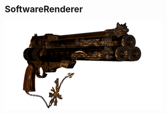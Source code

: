 # SoftwareRenderer

![alt text](https://github.com/Angelo1211/SoftwareRenderer/blob/gh-pages/Images/SoftwareRenderer_057.png)

